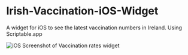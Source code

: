 # Irish-Vaccination-iOS-Widget
A widget for iOS to see the latest vaccination numbers in Ireland. Using Scriptable.app

![iOS Screenshot of Vaccination rates widget](https://i.ibb.co/Wg07zFx/CD20718-F-6-F56-4207-A5-C2-B91-DA731-B779.jpg)
